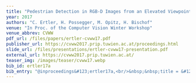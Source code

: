 ```yaml
---
title: "Pedestrian Detection in RGB-D Images from an Elevated Viewpoint"
year: 2017
authors: "C. Ertler, H. Possegger, M. Opitz, H. Bischof"
venue: "In Proc. of the Computer Vision Winter Workshop"
venue_abbrev: CVWW
pdf_url: /files/papers/ertler-cvww17.pdf
publisher_url: https://cvww2017.prip.tuwien.ac.at/proceedings.html
slide_url: /files/presentations/ertler-cvww17-presentation.pdf
external_url: https://cvww2017.prip.tuwien.ac.at/
teaser_img: /images/teaser/cvww17.webp
bib_id: ertler17a
bib_entry: "@inproceedings&#123;ertler17a,<br/>&nbsp;&nbsp;title = &#123;Pedestrian Detection in RGB-D Images from an Elevated Viewpoint&#125;,<br/>&nbsp;&nbsp;author = &#123;C. Ertler and H. Possegger and M. Opitz and H. Bischof&#125;,<br/>&nbsp;&nbsp;booktitle = &#123;Proc. of the Computer Vision Winter Workshop (CVWW)&#125;,<br/>&nbsp;&nbsp;year = &#123;2017&#125;<br/>&#125;"
---
```

